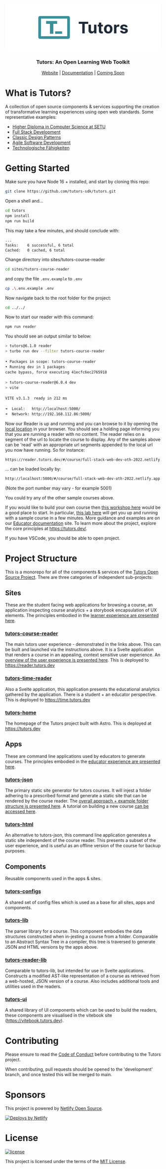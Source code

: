 <p align="center">
  <a href="https://tutors.dev">
    <picture>
      <source media="(prefers-color-scheme: dark)"  srcset="./assets/tutors-dark.png">
      <source media="(prefers-color-scheme: light)" srcset="./assets/tutors-light.png">
      <img alt="Text changing depending on mode. Light: 'Tutors Light Mode Logo' Dark: 'Tutors Dark Mode Logo'" src="./assets/tutors-light.png">
    </picture>    
  </a>
</p>

<h3 align="center">
Tutors: An Open Learning Web Toolkit
</h3>

<p align="center">
  <a href="https://tutors.dev">Website</a> |
  <a href="https://docs.tutors.dev">Documentation</a> |
  <a href="#">Coming Soon</a>
</p>

# What is Tutors?

A collection of open source components & services supporting the creation of transformative learning experiences using open web standards. Some representative examples:

- [Higher Diploma in Computer Science at SETU](https://reader.tutors.dev/#/course/wit-hdip-comp-sci-showcase.netlify.app)
- [Full Stack Development](https://reader.tutors.dev/#/course/full-stack-web-dev-oth-2022.netlify.app)
- [Classic Design Patterns](https://tutors-svelte.netlify.app/#/course/classic-design-patterns.netlify.app)
- [Agile Software Development](https://reader.tutors.dev/#/course/agile-dev-2021.netlify.app)
- [Technologische Fähigkeiten](https://reader.tutors.dev/#/course/zusatzstudium-digital-skills-semester1.netlify.app)

# Getting Started

Make sure you have Node 16 + installed, and start by cloning this repo:

```bash
git clone https://github.com/tutors-sdk/tutors.git
```

Open a shell and...

```bash
cd tutors
npm install
npm run build
```

This may take a few minutes, and should conclude with:

```text
...
Tasks:    6 successful, 6 total
Cached:   0 cached, 6 total
```

Change directory into sites/tutors-course-reader

```bash
cd sites/tutors-course-reader
```

and copy the file `.env.example` to `.env`

```bash
cp .\.env.example .env
```

Now navigate back to the root folder for the project:

```bash
cd ../../
```

Now to start our reader with this command:

```bash
npm run reader
```

You should see an output similar to below:

```bash
> tutors@6.1.0 reader
> turbo run dev --filter tutors-course-reader

• Packages in scope: tutors-course-reader
• Running dev in 1 packages
cache bypass, force executing 41ecfc6ec2765918

> tutors-course-reader@6.0.4 dev
> vite

VITE v3.1.3  ready in 212 ms

➜  Local:   http://localhost:5000/
➜  Network: http://192.168.112.86:5000/
```

Now our Reader is up and running and you can browse to it by opening the <a href="http://localhost:5000/">local location</a> in your browser. You should see a holding page informing you that you are running a reader with no content.
The reader relies on a segment of the url to locate the course to display. Any of the samples above can be 'read' with an appropriate url segments appended to the local url you now have running. So for instance:

```bash
https://reader.tutors.dev/#/course/full-stack-web-dev-oth-2022.netlify.app
```

... can be loaded locally by:

```bash
http://localhost:5000/#/course/full-stack-web-dev-oth-2022.netlify.app
```

(Note the port number may vary - for example 5001)

You could try any of the other sample courses above.

If you would like to build your own course then [this workshop here](https://reader.tutors.dev/#/topic/docs.tutors.dev/topic-00-WX) would be a good place to start. In particular, [this lab here](https://reader.tutors.dev/#/lab/docs.tutors.dev/topic-00-WX/unit-1-creating/book-a) will get you up and running with a sample course in a few minutes. More guidance and examples are on our [Educator documentation](https://reader.tutors.dev/#/topic/docs.tutors.dev/topic-02-EX) site. To learn more about the project, explore the core principles at https://tutors.dev/.

If you have VSCode, you should be able to open project.

# Project Structure

This is a monorepo for all of the components & services of the [Tutors Open Source Project](https://tutors.dev/). There are three categories of independent sub-projects:

## Sites

These are the student facing web applications for browsing a course, an application inspecting course analytics + a storybook encapsulation of UX elements. The principles embodied in the [learner experience are presented here](https://reader.tutors.dev/#/lab/docs.tutors.dev/topic-03-DX/unit-0/book-plans/01).

### [tutors-course-reader](https://github.com/tutors-sdk/tutors/tree/main/sites/tutors-course-reader)

The main tutors user experience - demonstrated in the links above. This can be built and launched via the instructions above. It is a Svelte application that renders a course in an appealing, context sensitive user experience. An [overview of the user experience is presented here](https://reader.tutors.dev/#/talk/docs.tutors.dev/topic-00-WX/unit-1-creating/talk-1/tutor-ux.pdf). This is deployed to https://reader.tutors.dev

### [tutors-time-reader](https://github.com/tutors-sdk/tutors/tree/main/sites/tutors-time-reader)

Also a Svelte application, this application presents the educational analytics gathered by the application. There is a student + an educator perspective. This is deployed to https://time.tutors.dev

### [tutors-home](https://github.com/tutors-sdk/tutors/tree/main/sites/tutors-home)

The homepage of the Tutors project built with Astro. This is deployed at https://tutors.dev

## Apps

These are command line applications used by educators to generate courses. The principles embodied in the [educator experience are presented here](https://reader.tutors.dev/#/lab/docs.tutors.dev/topic-03-DX/unit-0/book-plans/02).

### [tutors-json](https://github.com/tutors-sdk/tutors/tree/main/apps/tutors-json)

The primary static site generator for tutors courses. It will injest a folder adhering to a prescribed format and generate a static site that can be rendered by the course reader. The [overall approach + example folder structure is presented here](https://reader.tutors.dev/#/talk/docs.tutors.dev/topic-00-WX/unit-1-creating/talk-2/tutor-ex.pdf). A tutorial on building a new course [can be accessed here](https://reader.tutors.dev/#/lab/docs.tutors.dev/topic-00-WX/unit-1-creating/book-a).

### [tutors-html](https://github.com/tutors-sdk/tutors/tree/main/apps/tutors-html)

An alternative to tutors-json, this command line application generates a static site independent of the course reader. This presents a subset of the user experience, and is useful as an offline version of the course for backup purposes.

## Components

Reusable components used in the apps & sites.

### [tutors-configs](https://github.com/tutors-sdk/tutors/tree/main/components/tutors-configs)

A shared set of config files which is used as a base for all sites, apps and components.

### [tutors-lib](https://github.com/tutors-sdk/tutors/tree/main/components/tutors-lib)

The parser library for a course. This component embodies the data structures constructed when in-jesting a course from a folder. Comparable to an Abstract Syntax Tree in a compiler, this tree is traversed to generate JSON and HTML versions by the apps above.

### [tutors-reader-lib](https://github.com/tutors-sdk/tutors/tree/main/components/tutors-reader-lib)

Comparable to tutors-lib, but intended for use in Svelte applications. Constructs a modified AST-like representation of a course as retrieved from a web-hosted, JSON version of a course. Also includes additional tools and utilities used in the readers.

### [tutors-ui](https://github.com/tutors-sdk/tutors/tree/main/components/tutors-ui)

A shared library of UI components which can be used to build the readers, these components are visualised in the vitebook site (https://vitebook.tutors.dev).

# Contributing

Please ensure to read the [Code of Conduct](./CODE_OF_CONDUCT.md) before contributing to the Tutors project.

When contributing, pull requests should be opened to the 'development' branch, and once tested this will be merged to main.

# Sponsors

This project is powered by [Netlify Open Source](https://www.netlify.com/open-source/).

[![Deploys by Netlify](https://www.netlify.com/v3/img/components/netlify-color-bg.svg)](https://www.netlify.com)

# License

[![license](https://img.shields.io/badge/license-MIT-3A929B.svg)](./LICENSE)

This project is licensed under the terms of the [MIT License](./LICENSE).
